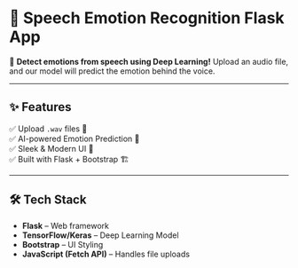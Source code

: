 # 🎤 Speech Emotion Recognition Flask App  

🚀 **Detect emotions from speech using Deep Learning!** Upload an audio file, and our model will predict the emotion behind the voice.  

---

## **✨ Features**  
✅ Upload `.wav` files 🎵  
✅ AI-powered Emotion Prediction 🤖  
✅ Sleek & Modern UI 🎨  
✅ Built with Flask + Bootstrap 🏗️  

---

## **🛠️ Tech Stack**  
- **Flask** – Web framework  
- **TensorFlow/Keras** – Deep Learning Model  
- **Bootstrap** – UI Styling  
- **JavaScript (Fetch API)** – Handles file uploads  
